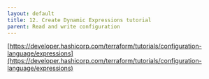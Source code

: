 ```yaml
---
layout: default
title: 12. Create Dynamic Expressions tutorial
parent: Read and write configuration
---
```


[https://developer.hashicorp.com/terraform/tutorials/configuration-language/expressions](https://developer.hashicorp.com/terraform/tutorials/configuration-language/expressions)